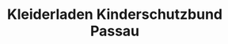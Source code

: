 ---
title: "Kleiderladen Kinderschutzbund Passau"
url: /passau/kleiderladen-kinderschutzbund-passau/
shop: Gebrauchtwaren
---
